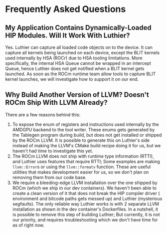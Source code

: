 # Frequently Asked Questions

## My Application Contains Dynamically-Loaded HIP Modules. Will It Work With Luthier?

Yes. Luthier can capture all loaded code objects on to the device. It can capture all kernels being launched on each
device, except the BLIT kernels used internally by HSA (ROCr) due to HSA tooling limitations. More specifically,
the internal HSA Queue cannot be wrapped in an intercept Queue, hence Luthier does not get notified when a BLIT kernel
gets launched. As soon as the ROCm runtime team allow tools to capture BLIT kernel launches, we will investigate how
to support it on our end.

## Why Build Another Version of LLVM? Doesn't ROCm Ship With LLVM Already?

There are a few reasons behind this:

1. To expose the enum of registers and instructions used internally by the AMDGPU backend to the tool writer.
   These enums gets generated by the Tablegen program during build, but does not get installed or shipped by the ROCm
   LLVM. It is possible to generate this on Luthier's side instead of making the LLVM's CMake build recipe doing it 
   for us, but we haven't had time to investigate this yet.
2. The ROCm LLVM does not ship with runtime type information (RTTI), and Luthier uses features that require RTTI; Some
   examples are making `llvm::Error`s or using the `llvm::formatv` function. These are useful utilities that makes 
   development easier for us, so we don't plan on removing them from our code base.
3. We require a bleeding-edge LLVM installation over the one shipped by ROCm (which we ship in our dev 
   containers). We haven't been able to create a clean version of it that does not break the HIP compiler driver (
   environment and bitcode paths gets messed up) and Luthier (mysterious segfaults). The only reliable way Luthier 
   works is with 2 separate LLVM installation as shown in the dev container's Dockerfiles.
In a nutshell, it is possible to remove this step of building Luthier; But currently, it is not our priority, and 
requires troubleshooting which we don't have time for as of right now.